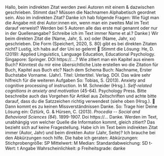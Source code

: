 Hallo, beim indirekten Zitat werden zwei Autoren mit einem & dazwischen geschrieben.
Stimmt das?
Müssen die Nachnamen Alphabetisch geordnet sein.
Also im indirekten Zitat?
Danke
ich hab folgende Fragen:
Wie fügt man die Angabe mit drei Autor:innen ein, wenn man ein zweites Mal im Text darauf verweist?
Werden bei 5 Autoren alle das erste mal genannt oder nur in der Quellenangabe?
Schreibe ich im Text immer Name et al.?
Danke:)
Wir beim direkten Zitat die (Name, Jahr, S. xx) oder (Name, Jahr, xx) geschrieben.
Die Form (Speichert, 2020, S. 80) gibt es bei direkten Zitaten nicht?
Lustig, ich habs auf der Uni so gelernt 🙂
Stimmt die Lösung: He, D. (2019): Applied Linguistics, Language Education, Educational Psychology. Singapore: Springer. DOI https://\....?
Wie zitiert man ein Kapitel aus einem Buch?
Könntest du mir eine übersichtliche Liste erstellen wo die Zitation für Buch, Kapitel aus Buch etc?
Nach dem Schema Buch: Nachname, Erster Buchstabe Vorname. (Jahr). Titel: Untertitel. Verlag. DOI.
Das wäre sehr hilfreich für die weiteren Aufgaben
So: Tobias, S. (2013). Anxiety and cognitive processing of instruction. In M. Schneider (Hrsg.). *Self-related cognitions in anxiety and motivation* (45-64). Psychology Press.
Bitte beschreibe auch das Vorgehen für Artikel aus Zeitschriften und achte bitte darauf, dass du die Satzzeichen richtig verwendest (siehe oben (Hrsg.). 🙂
Dann kommt es zu keinen Missverständnissen
Danke.
So: Trage hier Deine Lösung ein: Öztürk, G. & Hürsen, C. (2013). *Procedia -- Social and Behavioral Sciences (84*). 1899-1907. Doi https://\...
Danke.
Werden im Text, unabhängig von welcher Quelle die Information kommt, gleich zitiert?
Das bezieht sich auf keine Fragestellung.
Habe ich im Text beim indirekten Zitat immer (Autor, Jahr) und beim direkten Autor (Jahr, Seite)?
Ich brauche bei den Abkürzungen noch hilfe.
Die habe ich geraten: Abkürzungen: 
Stichprobengröße: SP
Mittelwert: M 
Median: 
Standardabweichung: SD 
t-Wert: t 
Angabe Wahrscheinlichkeit: p 
Freiheitsgrade:
danke
